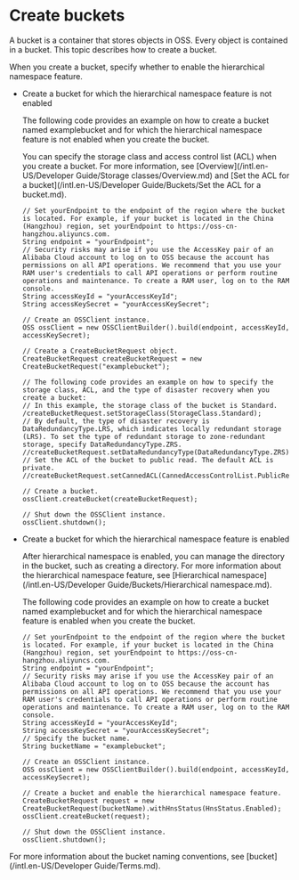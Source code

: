 # Create buckets

A bucket is a container that stores objects in OSS. Every object is contained in a bucket. This topic describes how to create a bucket.

When you create a bucket, specify whether to enable the hierarchical namespace feature.

-   Create a bucket for which the hierarchical namespace feature is not enabled

    The following code provides an example on how to create a bucket named examplebucket and for which the hierarchical namespace feature is not enabled when you create the bucket.

    You can specify the storage class and access control list \(ACL\) when you create a bucket. For more information, see [Overview](/intl.en-US/Developer Guide/Storage classes/Overview.md) and [Set the ACL for a bucket](/intl.en-US/Developer Guide/Buckets/Set the ACL for a bucket.md).

    ```
    // Set yourEndpoint to the endpoint of the region where the bucket is located. For example, if your bucket is located in the China (Hangzhou) region, set yourEndpoint to https://oss-cn-hangzhou.aliyuncs.com.
    String endpoint = "yourEndpoint";
    // Security risks may arise if you use the AccessKey pair of an Alibaba Cloud account to log on to OSS because the account has permissions on all API operations. We recommend that you use your RAM user's credentials to call API operations or perform routine operations and maintenance. To create a RAM user, log on to the RAM console.
    String accessKeyId = "yourAccessKeyId";
    String accessKeySecret = "yourAccessKeySecret";
    
    // Create an OSSClient instance.
    OSS ossClient = new OSSClientBuilder().build(endpoint, accessKeyId, accessKeySecret);
    
    // Create a CreateBucketRequest object.
    CreateBucketRequest createBucketRequest = new CreateBucketRequest("examplebucket");
    
    // The following code provides an example on how to specify the storage class, ACL, and the type of disaster recovery when you create a bucket:
    // In this example, the storage class of the bucket is Standard.
    /createBucketRequest.setStorageClass(StorageClass.Standard);
    // By default, the type of disaster recovery is DataRedundancyType.LRS, which indicates locally redundant storage (LRS). To set the type of redundant storage to zone-redundant storage, specify DataRedundancyType.ZRS.
    //createBucketRequest.setDataRedundancyType(DataRedundancyType.ZRS);
    // Set the ACL of the bucket to public read. The default ACL is private.
    //createBucketRequest.setCannedACL(CannedAccessControlList.PublicRead);
    
    // Create a bucket.
    ossClient.createBucket(createBucketRequest);
    
    // Shut down the OSSClient instance.
    ossClient.shutdown();
    ```

-   Create a bucket for which the hierarchical namespace feature is enabled

    After hierarchical namespace is enabled, you can manage the directory in the bucket, such as creating a directory. For more information about the hierarchical namespace feature, see [Hierarchical namespace](/intl.en-US/Developer Guide/Buckets/Hierarchical namespace.md).

    The following code provides an example on how to create a bucket named examplebucket and for which the hierarchical namespace feature is enabled when you create the bucket.

    ```
    // Set yourEndpoint to the endpoint of the region where the bucket is located. For example, if your bucket is located in the China (Hangzhou) region, set yourEndpoint to https://oss-cn-hangzhou.aliyuncs.com.
    String endpoint = "yourEndpoint";
    // Security risks may arise if you use the AccessKey pair of an Alibaba Cloud account to log on to OSS because the account has permissions on all API operations. We recommend that you use your RAM user's credentials to call API operations or perform routine operations and maintenance. To create a RAM user, log on to the RAM console.
    String accessKeyId = "yourAccessKeyId";
    String accessKeySecret = "yourAccessKeySecret";
    // Specify the bucket name.
    String bucketName = "examplebucket";
    
    // Create an OSSClient instance.
    OSS ossClient = new OSSClientBuilder().build(endpoint, accessKeyId, accessKeySecret);
    
    // Create a bucket and enable the hierarchical namespace feature.
    CreateBucketRequest request = new CreateBucketRequest(bucketName).withHnsStatus(HnsStatus.Enabled);
    ossClient.createBucket(request);
    
    // Shut down the OSSClient instance.
    ossClient.shutdown();
    ```


For more information about the bucket naming conventions, see [bucket](/intl.en-US/Developer Guide/Terms.md).

